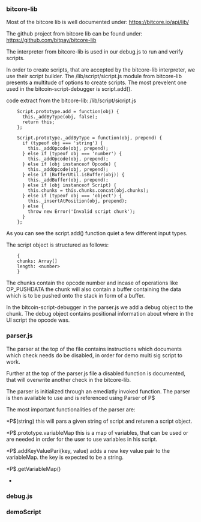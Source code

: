 ### bitcore-lib

Most of the bitcore lib is well documented under: https://bitcore.io/api/lib/

The github project from bitcore lib can be found under: https://github.com/bitpay/bitcore-lib

The interpreter from bitcore-lib is used in our debug.js to run and verify scripts.

In order to create scripts, that are accepted by the bitcore-lib interpreter, we use their script builder.
The /lib/script/sicript.js module from bitcore-lib presents a multitude of options to create scripts. 
The most prevelent one used in the bitcoin-script-debugger is script.add().


code extract from the bitcore-lib: /lib/script/sicript.js
```$xslt
    Script.prototype.add = function(obj) {
      this._addByType(obj, false);
      return this;
    };
    
    Script.prototype._addByType = function(obj, prepend) {
      if (typeof obj === 'string') {
        this._addOpcode(obj, prepend);
      } else if (typeof obj === 'number') {
        this._addOpcode(obj, prepend);
      } else if (obj instanceof Opcode) {
        this._addOpcode(obj, prepend);
      } else if (BufferUtil.isBuffer(obj)) {
        this._addBuffer(obj, prepend);
      } else if (obj instanceof Script) {
        this.chunks = this.chunks.concat(obj.chunks);
      } else if (typeof obj === 'object') {
        this._insertAtPosition(obj, prepend);
      } else {
        throw new Error('Invalid script chunk');
      }
    };
```
As you can see the script.add() function quiet a few different input types.

The script object is structured as follows:

```$xslt
    {
    chunks: Array[]
    length: <number>
    }
```
The chunks contain the opcode number and incase of operations like OP_PUSHDATA the chunk will also contain a
buffer containing the data which is to be pushed onto the stack in form of a buffer.

In the bitcoin-script-debugger in the parser.js we add a debug object to the chunk. The debug object contains positional information about 
where in the UI script the opcode was.


### parser.js

The parser at the top of the file contains instructions which documents which check needs do be disabled, in order for 
demo multi sig script to work.


Further at the top of the parser.js file a disabled function is documented, that will overwrite 
another check in the bitcore-lib.

The parser is initialized through an emediatly invoked function. The parser is then available to use and is referenced using Parser of P$

The most important functionalities of the parser are:

*P$(string) this will pars a given string of script and returen a script object.

*P$.prototype.variableMap this is a map of variables, that can be used or are needed in order for the user to use variables in his script.

*P$.addKeyValuePari(key, value) adds a new key value pair to the variableMap. the key is expected to be a string.

*P$.getVariableMap()

*

### debug.js

### demoScript

